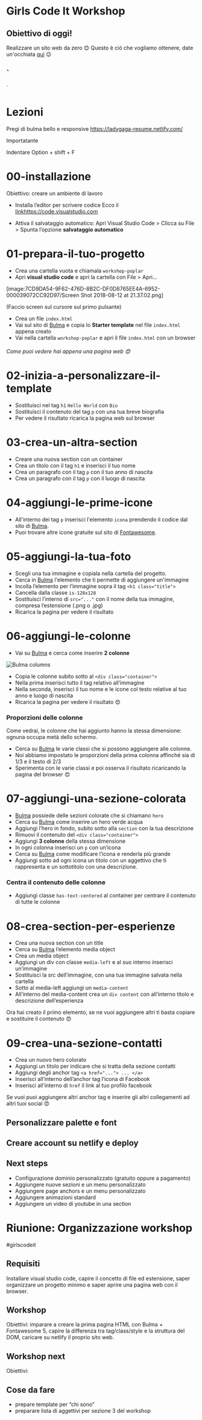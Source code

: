 # Girls Code It Workshop

## Obiettivo di oggi!

Realizzare un sito web da zero 😊
Questo è ció che vogliamo ottenere, date un'occhiata [qui](https://ladygaga-resume.netlify.com/) 😉


`
---
`

# Lezioni
Pregi di bulma bello e responsive
https://ladygaga-resume.netlify.com/

Importatante

Indentare    Option + shift + F

# 00-installazione
Obiettivo: creare un ambiente di lavoro

* Installa l’editor per scrivere codice
Ecco il [link](https://code.visualstudio.com)https://code.visualstudio.com
- Attiva il salvataggio automatico:
Apri Visual Studio Code > Clicca su File > Spunta l’opzione **salvataggio automatico**

# 01-prepara-il-tuo-progetto
- Crea una cartella vuota e chiamala `workshop-poplar`
- Apri **visual studio code** e apri la cartella con File > Apri…

[image:7CD9DA54-9F62-476D-8B2C-DF0D8765EE4A-6952-000039072CC92D97/Screen Shot 2018-08-12 at 21.37.02.png]

(Faccio screen sul cursore sul primo pulsante)

- Crea un file `index.html`
- Vai sul sito di [Bulma](https://bulma.io/documentation/overview/start/) e copia lo **Starter template** nel file `index.html` appena creato
- Vai nella cartella `workshop-poplar` e apri il file `index.html` con un browser
###### Come puoi vedere hai appena una pagina web :heart_eyes:


# 02-inizia-a-personalizzare-il-template
* Sostituisci nel tag `h1` `Hello World` con `Bio`
* Sostituisci il contenuto del tag `p` con una tua breve biografia
* Per vedere il risultato ricarica la pagina web sul browser

# 03-crea-un-altra-section
* Creare una nuova section con un container
* Crea un titolo con il tag `h1` e inserisci il tuo nome
* Crea un paragrafo con il tag `p`  con il tuo anno di nascita
* Crea un paragrafo con il tag `p`  con il luogo di nascita

# 04-aggiungi-le-prime-icone
- All'interno dei tag `p` inserisci l'elemento `icona` prendendo il codice dal sito di [Bulma](https://bulma.io/documentation/).
- Puoi trovare altre icone gratuite sul sito di [Fontawesome](https://fontawesome.com/icons?d=gallery&m=free).

# 05-aggiungi-la-tua-foto
- Scegli una tua immagine e copiala nella cartella del progetto.
- Cerca in [Bulma](https://bulma.io/documentation/) l'elemento che ti permette di aggiungere un'immagine
- Incolla l’elemento per l’immagine sopra il tag  `<h1 class="title">` 
- Cancella dalla classe `is-128x128` 
- Sostituisci l’interno di  `src="..."`  con il nome della tua immagine, compresa l’estensione (.png o .jpg)
- Ricarica la pagina per vedere il risultato

# 06-aggiungi-le-colonne
- Vai su [Bulma](https://bulma.io/documentation/) e cerca come inserire **2 colonne**

![Bulma columns](../assets/bulma-columns.gif)

- Copia le colonne subito sotto al `<div class="container">`
- Nella prima inserisci tutto il tag relativo all’immagine
- Nella seconda, inserisci il tuo nome e le icone col testo relative al tuo anno e luogo di nascita
- Ricarica la pagina per vedere il risultato 😍

### Proporzioni delle colonne

Come vedrai,  le colonne che hai aggiunto hanno la stessa dimensione: ognuna occupa metà dello schermo.

- Cerca su [Bulma](https://bulma.io/documentation/) le varie classi che si possono aggiungere alle colonne.
- Noi abbiamo impostato le proporzioni della prima colonna affinché sia di 1/3 e il testo di 2/3
- Sperimenta con le varie classi e poi osserva il risultato ricaricando la pagina del browser 😍


# 07-aggiungi-una-sezione-colorata
- [Bulma](https://bulma.io/documentation/) possiede delle sezioni colorate che si chiamano `hero`
- Cerca su [Bulma](https://bulma.io/documentation/) come inserire un hero verde acqua
- Aggiungi l’hero in fondo, subito sotto alla `section` con la tua descrizione
- Rimuovi il contenuto del `<div class="container">`
- Aggiungi **3 colonne** della stessa dimensione
- In ogni colonna inserisci un `p` con un’icona
- Cerca su [Bulma](https://bulma.io/documentation/)  come modificare l’icona e renderla più grande
- Aggiungi sotto ad ogni icona un titolo con un aggettivo che ti rappresenta e un sottotitolo con una descrizione.

### Centra il contenuto delle colonne

- Aggiungi classe `has-text-centered` al container per centrare il contenuto di tutte le colonne

# 08-crea-section-per-esperienze
- Crea una nuova section con un title
- Cerca su [Bulma](https://bulma.io/documentation/) l’elemento media object
- Crea un media object
- Aggiungi un div con classe  `media-left` e al suo interno inserisci un’immagine
- Sostituisci la src dell’immagine, con una tua immagine salvata nella cartella
- Sotto al media-left aggiungi un `media-content` 
- All’interno del media-content crea un `div content` con all’interno titolo e descrizione dell’esperienza

Ora hai creato il primo elemento, se ne vuoi aggiungere altri ti basta copiare e sostituire il contenuto 😍

# 09-crea-una-sezione-contatti
- Crea un nuovo hero colorato
- Aggiungi un titolo per indicare che si tratta della sezione contatti
- Aggiungi degli anchor tag `<a href="..."> ... </a>`
- Inserisci all’interno dell’anchor tag l’icona di Facebook
- Inserisci all’interno di `href` il link al tuo profilo facebook

Se vuoi puoi aggiungere altri anchor tag e inserire gli altri collegamenti ad altri tuoi social 😍

## Personalizzare palette e font

## Creare account su netlify e deploy

## Next steps
- Configurazione dominio personalizzato (gratuito oppure a pagamento)
- Aggiungere nuove sezioni e un menu personalizzato
- Aggiungere page anchors e un menu personalizzato
- Aggiungere animazioni standard
- Aggiungere un video di youtube in una section
# Riunione: Organizzazione workshop
#girlscodeit

## Requisiti
Installare visual studio code, capire il concetto di file ed estensione, saper organizzare un progetto minimo e saper aprire una pagina web con il browser.

## Workshop
Obiettivi: imparare a creare la prima pagina HTML con Bulma + Fontawesome 5, capire la differenza tra tag/class/style e la struttura del DOM, caricare su netlify il proprio sito web.

## Workshop next
Obiettivi:


## Cose da fare
- prepare template per “chi sono”
- preparare lista di aggettivi per sezione 3 del workshop